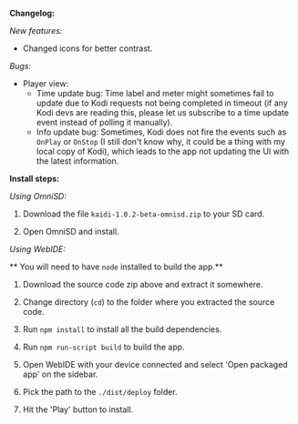 **Changelog:**

*New features:*

- Changed icons for better contrast.

*Bugs:*

- Player view:
  - Time update bug: Time label and meter might sometimes fail to update due to Kodi requests not being completed in timeout (if any Kodi devs are reading this, please let us subscribe to a time update event instead of polling it manually).
  - Info update bug: Sometimes, Kodi does not fire the events such as `OnPlay` or `OnStop` (I still don't know why, it could be a thing with my local copy of Kodi), which leads to the app not updating the UI with the latest information.

**Install steps:**

*Using OmniSD:*

1. Download the file `kaidi-1.0.2-beta-omnisd.zip` to your SD card.

2. Open OmniSD and install.

*Using WebIDE:*

** You will need to have `node` installed to build the app.**

1. Download the source code zip above and extract it somewhere.

2. Change directory (`cd`) to the folder where you extracted the source code.

3. Run `npm install` to install all the build dependencies.

4. Run `npm run-script build` to build the app.

5. Open WebIDE with your device connected and select 'Open packaged app' on the sidebar.

6. Pick the path to the `./dist/deploy` folder.

7. Hit the 'Play' button to install.